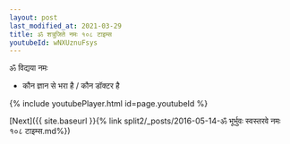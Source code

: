 ```yaml
---
layout: post
last_modified_at: 2021-03-29
title: ॐ शत्रुजिते नमः १०८ टाइम्स
youtubeId: wNXUznuFsys
---
```

 
 
 ॐ विद्यया नमः  
 
 -  कौन ज्ञान से भरा है / कौन डॉक्टर है 
 
  
 
  
 
 
 
 
 
 


{% include youtubePlayer.html id=page.youtubeId %}
 
[Next]({{ site.baseurl }}{% link  split2/_posts/2016-05-14-ॐ भूर्भुवः स्वस्तरवे नमः १०८ टाइम्स.md%})
 
